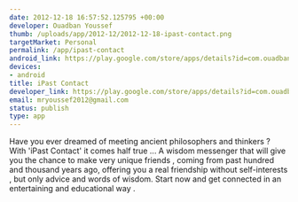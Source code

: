 ```yaml
--- 
date: 2012-12-18 16:57:52.125795 +00:00
developer: Ouadban Youssef
thumb: /uploads/app/2012-12/2012-12-18-ipast-contact.png
targetMarket: Personal
permalink: /app/ipast-contact
android_link: https://play.google.com/store/apps/details?id=com.ouadbanyoussef.ipastcontact
devices: 
- android
title: iPast Contact
developer_link: https://play.google.com/store/apps/details?id=com.ouadbanyoussef.ipastcontact
email: mryoussef2012@gmail.com
status: publish
type: app
---
```


Have you ever dreamed of meeting ancient philosophers and thinkers ?
With 'iPast Contact' it comes half true ... A wisdom messenger that will give you the chance to make very unique friends , coming from past hundred and thousand years ago, offering you a real friendship without self-interests , but only advice and words of wisdom.
Start now and get connected in an entertaining and educational way .
